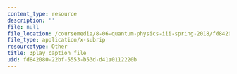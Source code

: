 ```yaml
---
content_type: resource
description: ''
file: null
file_location: /coursemedia/8-06-quantum-physics-iii-spring-2018/fd84208022bf5553b53dd41a0112220b_yg3NGFpZr4w.vtt
file_type: application/x-subrip
resourcetype: Other
title: 3play caption file
uid: fd842080-22bf-5553-b53d-d41a0112220b
---
```

